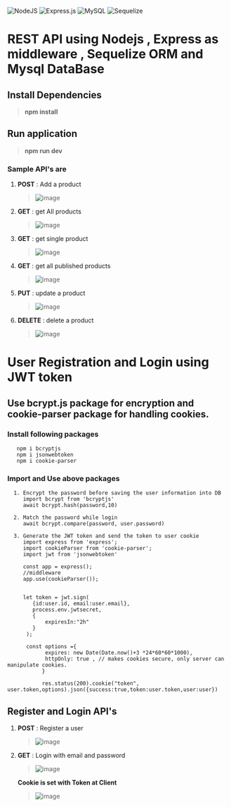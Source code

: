 ![NodeJS](https://img.shields.io/badge/node.js-6DA55F?style=for-the-badge&logo=node.js&logoColor=white)
![Express.js](https://img.shields.io/badge/express.js-%23404d59.svg?style=for-the-badge&logo=express&logoColor=%2361DAFB)
![MySQL](https://img.shields.io/badge/mysql-%2300f.svg?style=for-the-badge&logo=mysql&logoColor=white)
![Sequelize](https://img.shields.io/badge/Sequelize-52B0E7?style=for-the-badge&logo=Sequelize&logoColor=white)

# REST API using Nodejs , Express as middleware , Sequelize ORM and Mysql DataBase 

## Install Dependencies 
  > **npm install**

## Run application 
  > **npm run dev**


### Sample API's are 
1. **POST** : Add a product
   
   >  ![image](https://github.com/Nagamma06/REST_API_Nodejs_Express_Mysql_Sequelize/assets/64766095/2eed57a7-c4e7-479f-ab92-dd25959506a2)

2. **GET** : get All products
   
   >  ![image](https://github.com/Nagamma06/REST_API_Nodejs_Express_Mysql_Sequelize/assets/64766095/2aec01f3-0724-4ac7-bfea-10f90d5a4eb7)

   
3. **GET** : get single product

   >  ![image](https://github.com/Nagamma06/REST_API_Nodejs_Express_Mysql_Sequelize/assets/64766095/7118183a-5049-4198-ab1f-89d5b638af2e)

4. **GET** : get all published products

   >  ![image](https://github.com/Nagamma06/REST_API_Nodejs_Express_Mysql_Sequelize/assets/64766095/e1a2fc3c-67a8-40f6-9d9f-3cda3736f2c2)

5. **PUT** : update a product

   >  ![image](https://github.com/Nagamma06/REST_API_Nodejs_Express_Mysql_Sequelize/assets/64766095/21230bef-792d-477a-98cd-fd63df9f1bd5)

6. **DELETE** : delete a product

   >  ![image](https://github.com/Nagamma06/REST_API_Nodejs_Express_Mysql_Sequelize/assets/64766095/99996315-475f-4bcd-b311-7d3e01f4fe9b)


# User Registration and Login using JWT token
## Use bcrypt.js package for encryption and cookie-parser package for handling cookies.
   ### Install following packages
       npm i bcryptjs
       npm i jsonwebtoken
       npm i cookie-parser
  ### Import and Use above packages
      1. Encrypt the password before saving the user information into DB
         import bcrypt from 'bcryptjs'
         await bcrypt.hash(password,10)

      2. Match the password while login 
         await bcrypt.compare(password, user.password)
         
      3. Generate the JWT token and send the token to user cookie 
         import express from 'express';
         import cookieParser from 'cookie-parser';
         import jwt from 'jsonwebtoken'

         const app = express();
         //middleware
         app.use(cookieParser());

         
         let token = jwt.sign(
            {id:user.id, email:user.email},
            process.env.jwtsecret,
            {
                expiresIn:"2h"
            }
          );

          const options ={
                expires: new Date(Date.now()+3 *24*60*60*1000),
                httpOnly: true , // makes cookies secure, only server can manipulate cookies.
               }

               res.status(200).cookie("token", user.token,options).json({success:true,token:user.token,user:user})
               
  ## Register and Login API's

   1. **POST** : Register a user

      > ![image](https://github.com/Nagamma06/REST_API_Nodejs_Express_Mysql_Sequelize/assets/64766095/2e8c9c48-0be0-4c9e-b949-865e912afa3c)

   2. **GET** : Login with email and password

      > ![image](https://github.com/Nagamma06/REST_API_Nodejs_Express_Mysql_Sequelize/assets/64766095/de7e54de-b918-4120-8636-df6523b4c632)

      **Cookie is set with Token at Client**

      > ![image](https://github.com/Nagamma06/REST_API_Nodejs_Express_Mysql_Sequelize/assets/64766095/693f61b7-e28a-45de-94b8-e6fdaa766fbd)

      


          
      
    
   

   
